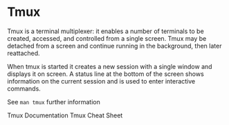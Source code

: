 # Tmux

Tmux is a terminal multiplexer: it enables a number of terminals to be created, accessed, and controlled from a single screen. Tmux may be detached from a screen and continue running in the background, then later reattached.

When tmux is started it creates a new session with a single window and displays it on screen. A status line at the bottom of the screen shows information on the current session and is used to enter interactive commands.

See `man tmux` further information

<BadgeLink badgeText='Official Documentation' colorScheme='blue' href='https://tmuxguide.readthedocs.io/en/latest/tmux/tmux.html'>Tmux Documentation</BadgeLink>
<BadgeLink badgeText='Read' colorScheme='yellow' href='https://tmuxcheatsheet.com/'>Tmux Cheat Sheet</BadgeLink>
